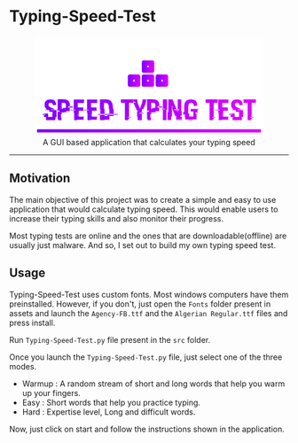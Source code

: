 # Typing-Speed-Test
<p align="center">
    <img src="assets/images/Logo.PNG" alt="Logo" border="0">
    <br>A GUI based application that calculates your typing speed
</p>

---

## Motivation

The main objective of this project was to create a simple and easy to use application that would calculate typing speed. This would enable users to increase their typing skills and also monitor their progress.

Most typing tests are online and the ones that are downloadable(offline) are usually just malware. And so, I set out to build my own typing speed test.

## Usage

Typing-Speed-Test uses custom fonts. Most windows computers have them preinstalled. However, if you don't, just open the `Fonts` folder present in assets and launch the `Agency-FB.ttf` and the `Algerian Regular.ttf` files and press install. 

Run `Typing-Speed-Test.py` file present in the `src` folder.

Once you launch the `Typing-Speed-Test.py` file, just select one of the three modes.
- Warmup : A random stream of short and long words that help you warm up your fingers.
- Easy : Short words that help you practice typing.
- Hard : Expertise level, Long and difficult words.

Now, just click on start and follow the instructions shown in the application.